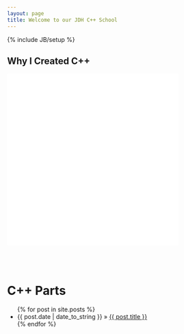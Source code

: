 ```yaml
---
layout: page
title: Welcome to our JDH C++ School
---
```

{% include JB/setup %}

## Why I Created C++
<iframe width="400" height="400" src="//www.youtube.com/embed/JBjjnqG0BP8" frameborder="0" allowfullscreen></iframe>

<br><br>
<h1> C++ Parts</h1>
<ul class="posts">
  {% for post in site.posts %}
    <li><span>{{ post.date | date_to_string }}</span> &raquo; <a href="{{ BASE_PATH }}{{ post.url }}">{{ post.title }}</a></li>
  {% endfor %}
</ul>




